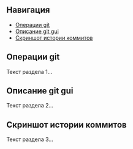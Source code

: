 ## Навигация
- [Операции git](#операции-git)
- [Описание git gui](#описание-git-gui)
- [Скриншот истории коммитов](#скриншот-истории-коммитов)

## Операции git
Текст раздела 1...

## Описание git gui  
Текст раздела 2...

## Скриншот истории коммитов
Текст раздела 3...
